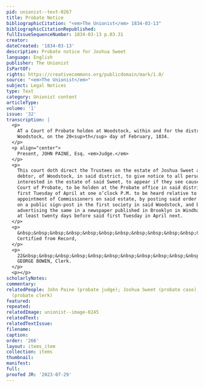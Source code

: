 ```yaml
---
pid: unionist--text-0267
title: Probate Notice
bibliographicCitation: "<em>The Unionist</em> 1834-03-13"
bibliographicCitationRepublished: 
fullIssueSequenceNumber: 1834-03-13 p.03.31
creator: 
dateCreated: '1834-03-13'
description: Probate notice for Joshua Sweet
language: English
publisher: The Unionist
IsPartOf: 
rights: https://creativecommons.org/publicdomain/mark/1.0/
source: "<em>The Unionist</em>"
subject: Legal Notices
type: Text
category: Unionist content
articleType: 
volume: '1'
issue: '32'
transcription: |
  <p>
    AT a Court of Probate holden at Woodstock, within and for the district of
    Woodstock, on the 20<sup>th</sup> day of February, 1834.
  </p>
  <p align="center">
    Present, JOHN PAINE, Esq. <em>Judge.</em>
  </p>
  <p>
    This court doth direct the Trustees on the estate of Joshua Sweet an insolvent
    debtor, of Woodstock, in said district, to give notice to all persons
    interested in the estate of said Sweet, to appear if they see cause before the
    Court of Probate, to be holden at the Probate office in said district, on the
    first Tuesday of April at one o’clock P.M. to be heard relative to the
    appointment of Commissioners on said estate, by posting said order of notice
    on a public sign-post in the first society in said Woodstock, and by
    advertising the same in a newspaper published in Brooklyn in Windham county,
    at least twenty days before said first Tuesday in April next.
  </p>
  <p>
    &nbsp;&nbsp;&nbsp;&nbsp;&nbsp;&nbsp;&nbsp;&nbsp;&nbsp;&nbsp;&nbsp;&nbsp;&nbsp;&nbsp;&nbsp;&nbsp;&nbsp;&nbsp;&nbsp;&nbsp;&nbsp;&nbsp;&nbsp;
    Certified from Record,
  </p>
  <p>
    22&nbsp;&nbsp;&nbsp;&nbsp;&nbsp;&nbsp;&nbsp;&nbsp;&nbsp;&nbsp;&nbsp;&nbsp;&nbsp;&nbsp;&nbsp;&nbsp;&nbsp;&nbsp;&nbsp;&nbsp;&nbsp;&nbsp;&nbsp;&nbsp;&nbsp;&nbsp;&nbsp;&nbsp;&nbsp;&nbsp;&nbsp;&nbsp;&nbsp;&nbsp;&nbsp;&nbsp;&nbsp;&nbsp;&nbsp;&nbsp;&nbsp;&nbsp;&nbsp;
    GEORGE BOWEN, Clerk.
  </p>
  <p></p>
scholarlyNotes: 
commentary: 
relatedPeople: John Paine (probate judge); Joshua Sweet (probate case); George Bowen
  (probate clerk)
featured: 
repeated: 
relatedImage: unionist--image-0245
relatedText: 
relatedTextIssue: 
filename: 
caption: 
order: '266'
layout: items_item
collection: items
thumbnail: 
manifest: 
full: 
proofed JR: '2023-07-29'
---
```


